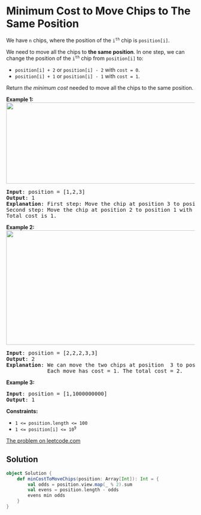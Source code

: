 # Minimum Cost to Move Chips to The Same Position

We have `n` chips, where the position of the <code>i<sup>th</sup></code> chip
is `position[i]`.

We need to move all the chips to **the same position**. In one step, we can
change the position of the <code>i<sup>th</sup></code> chip from `position[i]`
to:

* `position[i] + 2` or `position[i] - 2` with `cost = 0`.
* `position[i] + 1` or `position[i] - 1` with `cost = 1`.

Return _the minimum cost_ needed to move all the chips to the same position.

**Example 1:**
<img src="https://assets.leetcode.com/uploads/2020/08/15/chips_e1.jpg" width="750" height="217">
<pre>
<b>Input</b>: position = [1,2,3]
<b>Output</b>: 1
<b>Explanation</b>: First step: Move the chip at position 3 to position 1 with cost = 0.
Second step: Move the chip at position 2 to position 1 with cost = 1.
Total cost is 1.
</pre>

**Example 2:**
<img src="https://assets.leetcode.com/uploads/2020/08/15/chip_e2.jpg" width="750" height="306">
<pre>
<b>Input</b>: position = [2,2,2,3,3]
<b>Output</b>: 2
<b>Explanation</b>: We can move the two chips at position  3 to position 2.
             Each move has cost = 1. The total cost = 2.
</pre>

**Example 3:**
<pre>
<b>Input</b>: position = [1,1000000000]
<b>Output</b>: 1
</pre>

**Constraints:**

* `1 <= position.length <= 100`
* <code>1 <= position[i] <= 10<sup>9</sup></code>

[The problem on leetcode.com](https://leetcode.com/problems/minimum-cost-to-move-chips-to-the-same-position/)

## Solution

```scala
object Solution {
    def minCostToMoveChips(position: Array[Int]): Int = {
        val odds = position.view.map(_ % 2).sum
        val evens = position.length - odds
        evens min odds
    }
}
```
